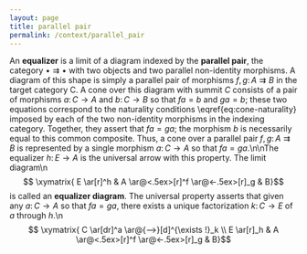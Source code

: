 ```yaml
---
layout: page
title: parallel pair
permalink: /context/parallel_pair
---
```

An **equalizer** is a limit of a diagram indexed by the **parallel pair**, the category $\bullet \rightrightarrows \bullet$ with two objects and two parallel non-identity morphisms. A diagram of this shape is simply a parallel pair of morphisms $f,g \colon A \rightrightarrows B$ in the target category $\mathsf{C}$. A cone over this diagram with summit $C$ consists of a pair of morphisms $a \colon C \to A$ and $b \colon C \to B$ so that $fa = b$ and $ga = b$; these two equations correspond to the naturality conditions \eqref{eq:cone-naturality} imposed by each of the two non-identity morphisms in the indexing category. Together, they assert that $fa = ga$; the morphism $b$ is necessarily equal to this common composite. Thus, a cone over a parallel pair $f,g \colon A \rightrightarrows B$ is represented by a single morphism $a \colon C \to A$ so that $fa = ga$.\n\nThe equalizer $h \colon E \to A$ is the universal arrow with this property. The limit diagram\n$$ \xymatrix{  E \ar[r]^h & A \ar@<.5ex>[r]^f \ar@<-.5ex>[r]_g & B}$$ is  called an **equalizer diagram**. The universal property asserts that given any $a \colon C \to A$ so that $fa = ga$, there exists a unique factorization $k \colon C \to E$ of $a$ through $h$.\n$$ \xymatrix{ C \ar[dr]^a \ar@{-->}[d]^{\exists !}_k \\ E \ar[r]_h & A \ar@<.5ex>[r]^f \ar@<-.5ex>[r]_g & B}$$
